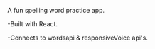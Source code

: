 A fun spelling word practice app. 

-Built with React.
 
-Connects to wordsapi & responsiveVoice api's.